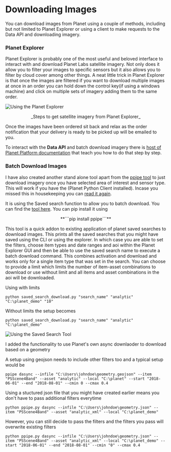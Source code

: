 # **Downloading Images**
You can download images from Planet using a couple of methods, including but not limited to Planet Explorer or using a client to make requests to the Data API and downloading imagery.

### **Planet Explorer**
Planet Explorer is probably one of the most useful and beloved interface to interact with and download Planet Labs satellite imagery. Not only does it allow you to filter your images to specific sensors but it also allows you to filter by cloud cover among other things. A neat little trick in Planet Explorer is that once the images are filtered if you want to download multiple images at once in an order you can hold down the control key(if using a windows machine) and click on multiple sets of imagery adding them to the same order.

![Using the Planet Explorer](/images/downloading_images.gif)

<center>_Steps to get satellite imagery from Planet Explorer_</center>

Once the images have been ordered sit back and relax as the order notification that your delivery is ready to be picked up will be emailed to you.

To interact with the **Data API** and batch download imagery there is [host of Planet Platform documentation](https://www.planet.com/docs/) that teach you how to do that step by step.

### **Batch Download Images**
I have also created another stand alone tool apart from the [ppipe tool](https://pypi.org/project/ppipe/) to just download imagery once you have selected area of interest and sensor type. This will work if you have the (Planet Python Client installed). Incase you missed this in housekeeping you can [read it again](https://samapriya.github.io/open-impact/terra2018/projects/housekeeping/).

It is using the Saved search function to allow you to batch download. You can find the [tool here](https://github.com/samapriya/planet-standalone-tools). You can pip install it using

<center>**```pip install ppipe```**</center>

This tool is a quick addon to existing application of planet saved searches to download images. This prints all the saved searches that you might have saved using the CLI or using the explorer. In which case you are able to set the filters, choose item types and date ranges and aoi within the Planet Explorer GUI and then be able to use the saved search name to execute a batch download command. This combines activation and download and works only for a single item type that was set in the search. You can choose to provide a limit which limits the number of item-asset combinations to download or use without limit and all items and asset combinations in the aoi will be downloaded.

Using with limits

```
python saved_search_download.py "search_name" "analytic" "C:\planet_demo" "10"
```

Without limits the setup becomes

```
python saved_search_download.py "search_name" "analytic" "C:\planet_demo"
```

![Using the Saved Search Tool](/images/saved_searches.gif)

I added the functionality to use Planet's own async downlaoder to download based on a geometry

A setup using geojson needs to include other filters too and a typical setup would be

```ppipe dasync --infile "C:\Users\johndoe\geometry.geojson" --item "PSScene4Band" --asset "analytic" --local "C:\planet" --start "2018-06-01" --end "2018-08-01" --cmin 0 --cmax 0.4```

Using a stuctured json file that you might have created earlier means you don't have to pass additional filters everytime

```python ppipe.py dasync --infile "C:\Users\johndoe\geometry.json" --item "PSScene4Band" --asset "analytic_xml" --local "C:\planet_demo"```

However, you can still decide to pass the filters and the filters you pass will overwrite existing filters

```python ppipe.py dasync --infile "C:\Users\johndoe\geometry.json" --item "PSScene4Band" --asset "analytic_xml" --local "C:\planet_demo" --start "2018-06-01" --end "2018-08-01" --cmin "0" --cmax 0.4```

